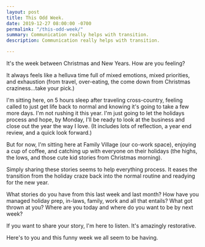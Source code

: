 ```yaml
---
layout: post
title: This Odd Week.
date: 2019-12-27 08:00:00 -0700
permalink: "/this-odd-week/"
summary: Communication really helps with transition.
description: Communication really helps with transition.

---
```

It's the week between Christmas and New Years. How are you feeling?

It always feels like a helluva time full of mixed emotions, mixed priorities, and exhaustion (from travel, over-eating, the come down from Christmas craziness...take your pick.)

I'm sitting here, on 5 hours sleep after traveling cross-country, feeling called to just get life back to normal and knowing it's going to take a few more days. I'm not rushing it this year. I'm just going to let the holidays process and hope, by Monday, I'll be ready to look at the business and close out the year the way I love. (It includes lots of reflection, a year end review, and a quick look forward.)

But for now, I'm sitting here at Family Village (our co-work space), enjoying a cup of coffee, and catching up with everyone on their holidays (the highs, the lows, and those cute kid stories from Christmas morning).

Simply sharing these stories seems to help everything process. It eases the transition from the holiday craze back into the normal routine and readying for the new year.

What stories do you have from this last week and last month? How have you managed holiday prep, in-laws, family, work and all that entails? What got thrown at you? Where are you today and where do you want to be by next week?

If you want to share your story, I'm here to listen. It's amazingly restorative. 

Here's to you and this funny week we all seem to be having.